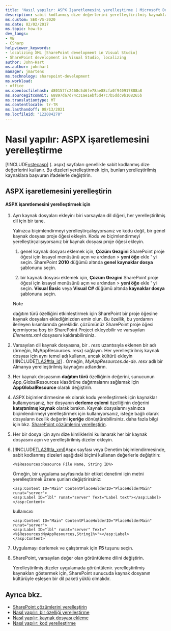 ```yaml
---
title: 'Nasıl yapılır: ASPX Işaretlemesini yerelleştirme | Microsoft Docs'
description: sabit kodlanmış dize değerlerini yerelleştirilmiş kaynaklara başvuran ifadelerle değiştirerek SharePoint ASPX işaretlemesini yerelleştirmeye öğrenin.
ms.custom: SEO-VS-2020
ms.date: 02/02/2017
ms.topic: how-to
dev_langs:
- VB
- CSharp
helpviewer_keywords:
- localizing XML [SharePoint development in Visual Studio]
- SharePoint development in Visual Studio, localizing
author: John-Hart
ms.author: johnhart
manager: jmartens
ms.technology: sharepoint-development
ms.workload:
- office
ms.openlocfilehash: d80157fc2468c5d6fe78ae88cfa0f940917888a8
ms.sourcegitcommit: 68897da7d74c31ae1ebf5d47c7b5ddc9b108265b
ms.translationtype: MT
ms.contentlocale: tr-TR
ms.lasthandoff: 08/13/2021
ms.locfileid: "122084278"
---
```

# <a name="how-to-localize-aspx-markup"></a>Nasıl yapılır: ASPX işaretlemesini yerelleştirme
  [!INCLUDE[vstecasp](../sharepoint/includes/vstecasp-md.md)] (. aspx) sayfaları genellikle sabit kodlanmış dize değerlerini kullanır. Bu dizeleri yerelleştirmek için, bunları yerelleştirilmiş kaynaklara başvuran ifadelerle değiştirin.

## <a name="localize-aspx-markup"></a>ASPX işaretlemesini yerelleştirin

#### <a name="to-localize-aspx-markup"></a>ASPX işaretlemesini yerelleştirmek için

1. Ayrı kaynak dosyaları ekleyin: biri varsayılan dil diğeri, her yerelleştirilmiş dil için bir tane.

     Yalnızca biçimlendirmeyi yerelleştirçalışıyorsanız ve kodu değil, bir genel kaynak dosyası proje öğesi ekleyin. Kodu ve biçimlendirmeyi yerelleştirçalışıyorsanız bir kaynak dosyası proje öğesi ekleyin.

    1. genel kaynak dosyası eklemek için, **Çözüm Gezgini** SharePoint proje öğesi için kısayol menüsünü açın ve ardından   >  **yeni öğe** ekle ' yi seçin. SharePoint **2010** düğümü altında **genel kaynaklar dosya** şablonunu seçin.

    2. bir kaynak dosyası eklemek için, **Çözüm Gezgini** SharePoint proje öğesi için kısayol menüsünü açın ve ardından   >  **yeni öğe** ekle ' yi seçin. **Visual Basic** veya **Visual C#** düğümü altında **kaynaklar dosya** şablonunu seçin.

    > [!NOTE]
    > dağıtım türü özelliğini etkinleştirmek için SharePoint bir proje öğesine kaynak dosyaları eklediğinizden emin olun. Bu özellik, bu yordamın ilerleyen kısımlarında gereklidir. çözümünüz SharePoint proje öğesi içermiyorsa boş bir SharePoint Project ekleyebilir ve varsayılan *Elements.xml* dosyasını kaldırabilirsiniz.

2. Varsayılan dil kaynak dosyasına, bir *. resx* uzantısıyla eklenen bir adı (örneğin, MyAppResources. resx) sağlayın. Her yerelleştirilmiş kaynak dosyası için aynı temel adı kullanın, ancak kültürü ekleyin [!INCLUDE[TLA2#tla_id](../sharepoint/includes/tla2sharptla-id-md.md)] . Örneğin, *MyAppResources.de-de. resx* adlı bir Almanya yerelleştirilmiş kaynağını adlandırın.

3. Her kaynak dosyasının **dağıtım türü** özelliğinin değerini, sunucunun App_GlobalResources klasörüne dağıtmalarını sağlamak Için **AppGlobalResource** olarak değiştirin.

4. ASPX biçimlendirmesine ek olarak kodu yerelleştirmek için kaynaklar kullanıyorsanız, her dosyanın **derleme eylemi** özelliğinin değerini **katıştırılmış kaynak** olarak bırakın. Kaynak dosyalarını yalnızca biçimlendirmeyi yerelleştirmek için kullanıyorsanız, isteğe bağlı olarak dosyaların özellik değerini **içeriğe** dönüştürebilirsiniz. daha fazla bilgi için bkz. [SharePoint çözümlerini yerelleştirin](../sharepoint/localizing-sharepoint-solutions.md).

5. Her bir dosya için aynı dize kimliklerini kullanarak her bir kaynak dosyasını açın ve yerelleştirilmiş dizeler ekleyin.

6. [!INCLUDE[TLA2#tla_xml](../sharepoint/includes/tla2sharptla-xml-md.md)]Aspx sayfası veya Denetim biçimlendirmesinde, sabit kodlanmış dizeleri aşağıdaki biçimi kullanan değerlerle değiştirin:

    ```aspx-csharp
    <%$Resources:Resource File Name, String ID%>
    ```

     Örneğin, bir uygulama sayfasında bir etiket denetimi için metni yerelleştirmek üzere şunları değiştirirsiniz:

    ```aspx-csharp
    <asp:Content ID="Main" ContentPlaceHolderID="PlaceHolderMain" runat="server">
    <asp:Label ID="lbl" runat="server" Text="Label text"></asp:Label>
    </asp:Content>
    ```

     kullanıcısı

    ```aspx-csharp
    <asp:Content ID="Main" ContentPlaceHolderID="PlaceHolderMain" runat="server">
    <asp:Label ID="lbl" runat="server" Text="<%$Resources:MyAppResources,String1%>"></asp:Label>
    </asp:Content>
    ```

7. Uygulamayı derlemek ve çalıştırmak için **F5** tuşunu seçin.

8. SharePoint, varsayılan değer olan görüntüleme dilini değiştirin.

     Yerelleştirilmiş dizeler uygulamada görüntülenir. yerelleştirilmiş kaynakları göstermek için, SharePoint sunucuda kaynak dosyanın kültürüyle eşleşen bir dil paketi yüklü olmalıdır.

## <a name="see-also"></a>Ayrıca bkz.
- [SharePoint çözümlerini yerelleştirin](../sharepoint/localizing-sharepoint-solutions.md)
- [Nasıl yapılır: bir özelliği yerelleştirme](../sharepoint/how-to-localize-a-feature.md)
- [Nasıl yapılır: kaynak dosyası ekleme](../sharepoint/how-to-add-a-resource-file.md)
- [Nasıl yapılır: kod yerelleştirme](../sharepoint/how-to-localize-code.md)
